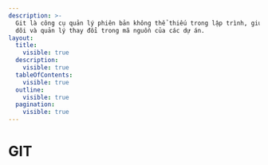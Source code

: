 ```yaml
---
description: >-
  Git là công cụ quản lý phiên bản không thể thiếu trong lập trình, giúp theo
  dõi và quản lý thay đổi trong mã nguồn của các dự án.
layout:
  title:
    visible: true
  description:
    visible: true
  tableOfContents:
    visible: true
  outline:
    visible: true
  pagination:
    visible: true
---
```


# GIT

